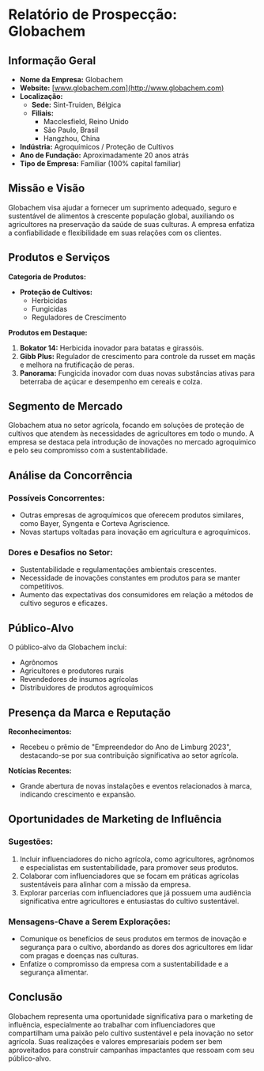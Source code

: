# Relatório de Prospecção: Globachem

## Informação Geral

- **Nome da Empresa:** Globachem
- **Website:** [www.globachem.com](http://www.globachem.com)
- **Localização:** 
  - **Sede:** Sint-Truiden, Bélgica
  - **Filiais:** 
    - Macclesfield, Reino Unido
    - São Paulo, Brasil
    - Hangzhou, China
- **Indústria:** Agroquímicos / Proteção de Cultivos
- **Ano de Fundação:** Aproximadamente 20 anos atrás
- **Tipo de Empresa:** Familiar (100% capital familiar)

## Missão e Visão

Globachem visa ajudar a fornecer um suprimento adequado, seguro e sustentável de alimentos à crescente população global, auxiliando os agricultores na preservação da saúde de suas culturas. A empresa enfatiza a confiabilidade e flexibilidade em suas relações com os clientes.

## Produtos e Serviços

**Categoria de Produtos:**
- **Proteção de Cultivos:** 
  - Herbicidas
  - Fungicidas
  - Reguladores de Crescimento
  
**Produtos em Destaque:**
1. **Bokator 14:** Herbicida inovador para batatas e girassóis.
2. **Gibb Plus:** Regulador de crescimento para controle da russet em maçãs e melhora na frutificação de peras.
3. **Panorama:** Fungicida inovador com duas novas substâncias ativas para beterraba de açúcar e desempenho em cereais e colza.

## Segmento de Mercado

Globachem atua no setor agrícola, focando em soluções de proteção de cultivos que atendem às necessidades de agricultores em todo o mundo. A empresa se destaca pela introdução de inovações no mercado agroquímico e pelo seu compromisso com a sustentabilidade.

## Análise da Concorrência

### Possíveis Concorrentes:
- Outras empresas de agroquímicos que oferecem produtos similares, como Bayer, Syngenta e Corteva Agriscience.
- Novas startups voltadas para inovação em agricultura e agroquímicos.

### Dores e Desafios no Setor:
- Sustentabilidade e regulamentações ambientais crescentes.
- Necessidade de inovações constantes em produtos para se manter competitivos.
- Aumento das expectativas dos consumidores em relação a métodos de cultivo seguros e eficazes.

## Público-Alvo

O público-alvo da Globachem inclui:
- Agrônomos
- Agricultores e produtores rurais
- Revendedores de insumos agrícolas
- Distribuidores de produtos agroquímicos

## Presença da Marca e Reputação

**Reconhecimentos:**
- Recebeu o prêmio de "Empreendedor do Ano de Limburg 2023", destacando-se por sua contribuição significativa ao setor agrícola.

**Notícias Recentes:**
- Grande abertura de novas instalações e eventos relacionados à marca, indicando crescimento e expansão.

## Oportunidades de Marketing de Influência

### Sugestões:
1. Incluir influenciadores do nicho agrícola, como agricultores, agrônomos e especialistas em sustentabilidade, para promover seus produtos.
2. Colaborar com influenciadores que se focam em práticas agrícolas sustentáveis para alinhar com a missão da empresa.
3. Explorar parcerias com influenciadores que já possuem uma audiência significativa entre agricultores e entusiastas do cultivo sustentável.

### Mensagens-Chave a Serem Explorações:
- Comunique os benefícios de seus produtos em termos de inovação e segurança para o cultivo, abordando as dores dos agricultores em lidar com pragas e doenças nas culturas.
- Enfatize o compromisso da empresa com a sustentabilidade e a segurança alimentar.

## Conclusão

Globachem representa uma oportunidade significativa para o marketing de influência, especialmente ao trabalhar com influenciadores que compartilham uma paixão pelo cultivo sustentável e pela inovação no setor agrícola. Suas realizações e valores empresariais podem ser bem aproveitados para construir campanhas impactantes que ressoam com seu público-alvo.